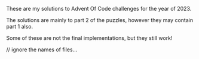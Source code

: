 These are my solutions to Advent Of Code challenges for the year of 2023.


The solutions are mainly to part 2 of the puzzles, however they may contain part 1 also.


Some of these are not the final implementations, but they still work!


// ignore the names of files...
